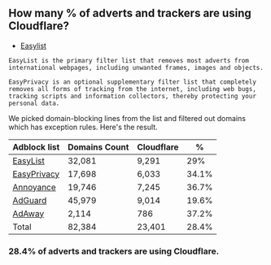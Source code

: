 ## How many % of adverts and trackers are using Cloudflare?


- [Easylist](https://web.archive.org/web/20210516110248/https://easylist.to/)
```
EasyList is the primary filter list that removes most adverts from international webpages, including unwanted frames, images and objects.

EasyPrivacy is an optional supplementary filter list that completely removes all forms of tracking from the internet, including web bugs, tracking scripts and information collectors, thereby protecting your personal data.
```


We picked domain-blocking lines from the list and filtered out domains which has exception rules.
Here's the result.


| Adblock list | Domains Count | Cloudflare | % |
| --- | --- | --- | --- |
| [EasyList](https://easylist.to/easylist/easylist.txt) | 32,081 | 9,291 | 29% |
| [EasyPrivacy](https://easylist.to/easylist/easyprivacy.txt) | 17,698 | 6,033 | 34.1% |
| [Annoyance](https://secure.fanboy.co.nz/fanboy-annoyance.txt) | 19,746 | 7,245 | 36.7% |
| [AdGuard](https://adguardteam.github.io/AdGuardSDNSFilter/Filters/filter.txt) | 45,979 | 9,014 | 19.6% |
| [AdAway](https://raw.githubusercontent.com/AdAway/adaway.github.io/master/hosts.txt) | 2,114 | 786 | 37.2% |
| Total | 82,384 | 23,401 | 28.4% |


### 28.4% of adverts and trackers are using Cloudflare.